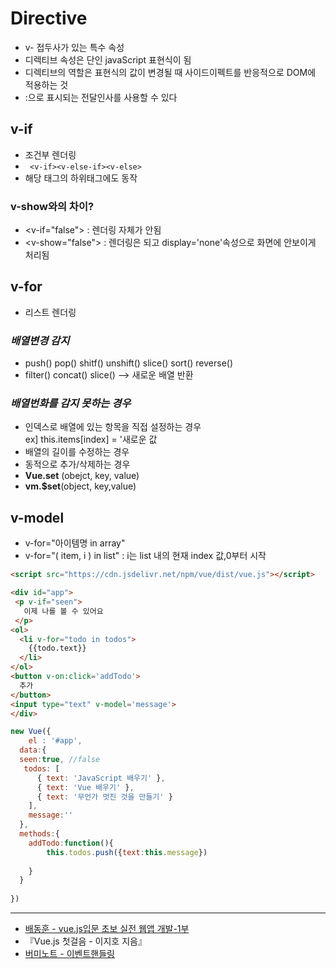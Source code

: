 # Directive
- v- 접두사가 있는 특수 속성
- 디렉티브 속성은 단인 javaScript 표현식이 됨
- 디렉티브의 역할은 표현식의 값이 변경될 때 사이드이펙트를 반응적으로 DOM에 적용하는 것
- :으로 표시되는 전달인사를 사용할 수 있다

## v-if
- 조건부 렌더링  
- ``` <v-if><v-else-if><v-else>```
- 해당 태그의 하위태그에도 동작
### v-show와의 차이?
- <v-if="false"> : 렌더링 자체가 안됨 
- <v-show="false"> : 렌더링은 되고 display='none'속성으로 화면에 안보이게 처리됨

## v-for
- 리스트 렌더링

### _배열변경 감지_
- push() pop() shitf() unshift() slice() sort() reverse()
- filter() concat() slice() --> 새로운 배열 반환

### _배열번화를 감지 못하는 경우_
- 인덱스로 배열에 있는 항목을 직접 설정하는 경우  
 ex] this.items[index] = '새로운 값
- 배열의 길이를 수정하는 경우
- 동적으로 추가/삭제하는 경우
- __Vue.set__ (obejct, key, value) 
- __vm.$set__(object, key,value)


## v-model
- v-for="아이템명 in array"
- v-for="( item, i ) in list" : i는 list 내의 현재 index 값,0부터 시작



``` html
<script src="https://cdn.jsdelivr.net/npm/vue/dist/vue.js"></script>

<div id="app">
 <p v-if="seen">
   이제 나를 볼 수 있어요
 </p>
<ol>
  <li v-for="todo in todos">
    {{todo.text}}    
  </li>
</ol>
<button v-on:click='addTodo'>
  추가
</button>
<input type="text" v-model='message'>
</div>
```
``` js
new Vue({
	el : '#app',
  data:{
  seen:true, //false  
   todos: [
      { text: 'JavaScript 배우기' },
      { text: 'Vue 배우기' },
      { text: '무언가 멋진 것을 만들기' }
    ],
    message:''
  },
  methods:{
  	addTodo:function(){
    	this.todos.push({text:this.message})
      
    }
  }
  
})
```
----
- [배동훈 - vue.js입문 초보 실전 웹앱 개발-1부](https://www.inflearn.com/course/real-%EC%9B%B9%EC%95%B1-%EA%B0%9C%EB%B0%9C-vuejs-1%EB%B6%80)
- 『Vue.js 첫걸음 - 이지호 지음』
- [버미노트 - 이벤트핸들링](https://beomy.tistory.com/53)